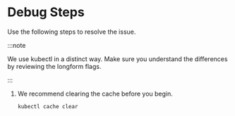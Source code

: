 # Debug Steps

Use the following steps to resolve the issue.

:::note

We use kubectl in a distinct way. Make sure you understand the differences by reviewing the longform flags.

:::

1. We recommend clearing the cache before you begin.

   ```shell
   kubectl cache clear
   ```

